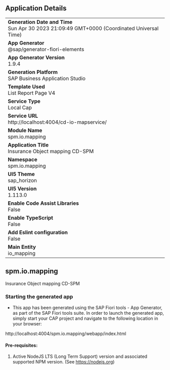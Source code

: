 ## Application Details
|               |
| ------------- |
|**Generation Date and Time**<br>Sun Apr 30 2023 21:09:49 GMT+0000 (Coordinated Universal Time)|
|**App Generator**<br>@sap/generator-fiori-elements|
|**App Generator Version**<br>1.9.4|
|**Generation Platform**<br>SAP Business Application Studio|
|**Template Used**<br>List Report Page V4|
|**Service Type**<br>Local Cap|
|**Service URL**<br>http://localhost:4004/cd-io-mapservice/
|**Module Name**<br>spm.io.mapping|
|**Application Title**<br>Insurance Object mapping CD-SPM|
|**Namespace**<br>spm.io.mapping|
|**UI5 Theme**<br>sap_horizon|
|**UI5 Version**<br>1.113.0|
|**Enable Code Assist Libraries**<br>False|
|**Enable TypeScript**<br>False|
|**Add Eslint configuration**<br>False|
|**Main Entity**<br>io_mapping|

## spm.io.mapping

Insurance Object mapping CD-SPM

### Starting the generated app

-   This app has been generated using the SAP Fiori tools - App Generator, as part of the SAP Fiori tools suite.  In order to launch the generated app, simply start your CAP project and navigate to the following location in your browser:

http://localhost:4004/spm.io.mapping/webapp/index.html

#### Pre-requisites:

1. Active NodeJS LTS (Long Term Support) version and associated supported NPM version.  (See https://nodejs.org)


